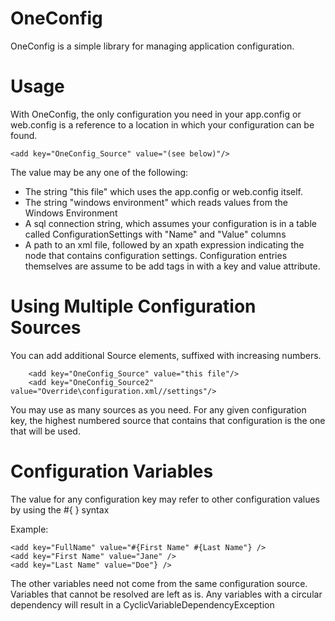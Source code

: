 # OneConfig

OneConfig is a simple library for managing application configuration. 

# Usage

With OneConfig, the only configuration you need in your app.config or web.config is a reference to a location in which your configuration can be found.
```
<add key="OneConfig_Source" value="(see below)"/>
```
The value may be any one of the following:

* The string "this file" which uses the app.config or web.config itself.
* The string "windows environment" which reads values from the Windows Environment
* A sql connection string, which assumes your configuration is in a table called ConfigurationSettings with "Name" and "Value" columns
* A path to an xml file, followed by an xpath expression indicating the node that contains configuration settings. Configuration entries themselves are assume to be add tags in with a key and value attribute.

# Using Multiple Configuration Sources

You can add additional Source elements, suffixed with increasing numbers.
```
    <add key="OneConfig_Source" value="this file"/>
    <add key="OneConfig_Source2" value="Override\configuration.xml//settings"/>
```
You may use as many sources as you need. For any given configuration key, the highest numbered source that contains that configuration is the one that will be used.

# Configuration Variables
The value for any configuration key may refer to other configuration values by using the #{ } syntax

Example:
```
<add key="FullName" value="#{First Name" #{Last Name"} />
<add key="First Name" value="Jane" />
<add key="Last Name" value="Doe"} />
```
The other variables need not come from the same configuration source. Variables that cannot be resolved are left as is. Any variables with a circular dependency will result in a CyclicVariableDependencyException


```